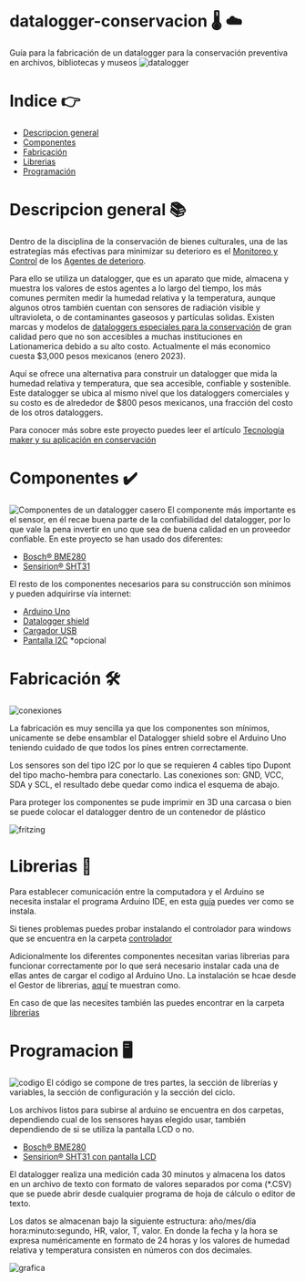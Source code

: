 # datalogger-conservacion 🌡️ ☁️

Guía para la fabricación de un datalogger para la conservación preventiva en archivos, bibliotecas y museos
![datalogger](imagenes/datalogger.jpg)

# Indice 👉

- [Descripcion general](#descripcion-general-)
- [Componentes](#componentes-)
- [Fabricación](#fabricacion-)
- [Librerias](#librerias-)
- [Programación](#programacion-)

# Descripcion general 📚

Dentro de la disciplina de la conservación de bienes culturales, una de las estrategías más efectivas para minimizar su deterioro es el [ Monitoreo y Control](http://www.bnm.unam.mx/files/quienes-somos/preservacion-documental/norma-mexicana-preservacion-documental.pdf) de los [Agentes de deterioro](https://www.cncr.gob.cl/noticias/agentes-de-deterioro-instituto-canadiense-de-conservacion-icc).

Para ello se utiliza un datalogger, que es un aparato que mide, almacena y muestra los valores de estos agentes a lo largo del tiempo, los más comunes permiten medir la humedad relativa y la temperatura, aunque algunos otros también cuentan con sensores de radiación visible y ultravioleta, o de contaminantes gaseosos y partículas solidas. Existen marcas y modelos de [dataloggers especiales para la conservación](https://www.universityproducts.com/equipment-tools/temperature-and-humidity-monitoring-equipment) de gran calidad pero que no son accesibles a muchas instituciones en Lationamerica debido a su alto costo. Actualmente el más economico cuesta $3,000 pesos mexicanos (enero 2023).

Aquí se ofrece una alternativa para construir un datalogger que mida la humedad relativa y temperatura, que sea accesible, confiable y sostenible. Este datalogger se ubica al mismo nivel que los dataloggers comerciales y su costo es de alrededor de $800 pesos mexicanos, una fracción del costo de los otros dataloggers.

Para conocer más sobre este proyecto puedes leer el artículo [Tecnología maker y su aplicación en conservación](https://www.academia.edu/43988917/Tecnología_maker_y_su_aplicación_en_conservación_V_Coloquio_Conservación_y_Restauración_Lozano)

# Componentes ✔️

![Componentes de un datalogger casero](imagenes/componentes.jpg)
El componente más importante es el sensor, en él recae buena parte de la confiabilidad del datalogger, por lo que vale la pena invertir en uno que sea de buena calidad en un proveedor confiable. En este proyecto se han usado dos diferentes:

- [Bosch® BME280](https://mexico.newark.com/c/computadoras-de-tarjeta-unica-creador-educacion/tarjetas-modulos-complementarios?st=bme280&showResults=true)
- [Sensirion® SHT31](https://www.mouser.mx/c/?q=sht31)

El resto de los componentes necesarios para su construcción son mínimos y pueden adquirirse vía internet:

- [Arduino Uno](https://listado.mercadolibre.com.mx/arduino-uno#D)
- [Datalogger shield](https://listado.mercadolibre.com.mx/datalogger-shield#D)
- [Cargador USB](https://listado.mercadolibre.com.mx/cargador-usb#D)
- [Pantalla I2C](https://listado.mercadolibre.com.mx/pantalla-i2c#D) \*opcional

# Fabricación 🛠️

![conexiones](imagenes/conexiones.jpg)

La fabricación es muy sencilla ya que los componentes son mínimos, unicamente se debe ensamblar el Datalogger shield sobre el Arduino Uno teniendo cuidado de que todos los pines entren correctamente.

Los sensores son del tipo I2C por lo que se requieren 4 cables tipo Dupont del tipo macho-hembra para conectarlo. Las conexiones son: GND, VCC, SDA y SCL, el resultado debe quedar como indica el esquema de abajo.

Para proteger los componentes se pude imprimir en 3D una carcasa o bien se puede colocar el datalogger dentro de un contenedor de plástico

![fritzing](imagenes/fritzing.jpg)

# Librerias 📖

Para establecer comunicación entre la computadora y el Arduino se necesita instalar el programa Arduino IDE, en esta [guía](https://programarfacil.com/blog/arduino-blog/arduino-ide/) puedes ver como se instala.

Si tienes problemas puedes probar instalando el controlador para windows que se encuentra en la carpeta [controlador](controlador/)

Adicionalmente los diferentes componentes necesitan varias librerias para funcionar correctamente por lo que será necesario instalar cada una de ellas antes de cargar el codigo al Arduino Uno. La instalación se hcae desde el Gestor de librerias, [aquí](https://programarfacil.com/blog/arduino-blog/instalar-una-libreria-de-arduino/) te muestran como.

En caso de que las necesites también las puedes encontrar en la carpeta [librerias](librerias/)

# Programacion 🖥️

![codigo](imagenes/codigo.jpg)
El código se compone de tres partes, la sección de librerías y variables, la sección de configuración y la sección del ciclo.

Los archivos listos para subirse al arduino se encuentra en dos carpetas, dependiendo cual de los sensores hayas elegido usar, también dependiendo de si se utiliza la pantalla LCD o no.

- [Bosch® BME280](datashield_BME280/)
- [Sensirion® SHT31 con pantalla LCD](datashield_SHT31_LCD/)

El datalogger realiza una medición cada 30 minutos y almacena los datos en un archivo de texto con formato de valores separados por coma (\*.CSV) que se puede abrir desde cualquier programa de hoja de cálculo o editor de texto.

Los datos se almacenan bajo la siguiente estructura: año/mes/día hora:minuto:segundo, HR, valor, T, valor. En donde la fecha y la hora se expresa numéricamente en formato de 24 horas y los valores de humedad relativa y temperatura consisten en números con dos decimales.

![grafica](imagenes/grafica.jpg)

